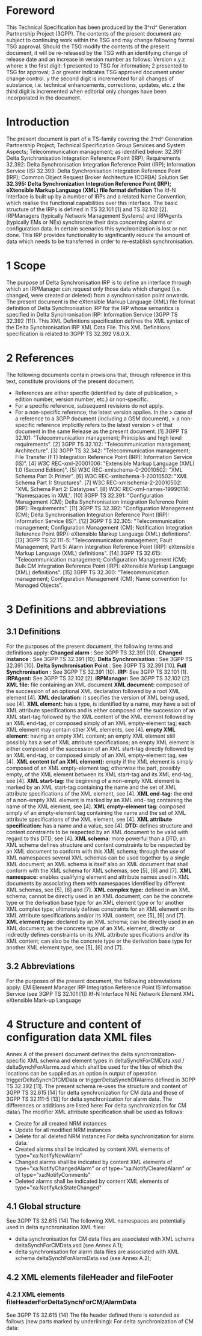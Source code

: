 # Foreword
This Technical Specification has been produced by the 3^rd^ Generation
Partnership Project (3GPP).
The contents of the present document are subject to continuing work within the
TSG and may change following formal TSG approval. Should the TSG modify the
contents of the present document, it will be re-released by the TSG with an
identifying change of release date and an increase in version number as
follows:
Version x.y.z
where:
x the first digit:
1 presented to TSG for information;
2 presented to TSG for approval;
3 or greater indicates TSG approved document under change control.
y the second digit is incremented for all changes of substance, i.e. technical
enhancements, corrections, updates, etc.
z the third digit is incremented when editorial only changes have been
incorporated in the document.
# Introduction
The present document is part of a TS-family covering the 3^rd^ Generation
Partnership Project; Technical Specification Group Services and System
Aspects; Telecommunication management; as identified below:
32.391: Delta Synchronisation Integration Reference Point (IRP); Requirements
32.392: Delta Synchronisation Integration Reference Point (IRP); Information
Service (IS)
32.393: Delta Synchronisation Integration Reference Point (IRP); Common Object
Request Broker Architecture (CORBA) Solution Set
**32.395: Delta Synchronization Integration Reference Point (IRP); eXtensible
Markup Language (XML) file format definition**
The Itf-N interface is built up by a number of IRPs and a related Name
Convention, which realise the functional capabilities over this interface. The
basic structure of the IRPs is defined in TS 32.101 [1] and TS 32.102 [2].
IRPManagers (typically Network Management Systems) and IRPAgents (typically
EMs or NEs) synchronize their data concerning alarms or configuration data. In
certain scenarios this synchronization is lost or not done. This IRP provides
functionality to significantly reduce the amount of data which needs to be
transferred in order to re-establish synchronisation.
# 1 Scope
The purpose of Delta Synchronisation IRP is to define an interface through
which an IRPManager can request only those data which changed (i.e. changed,
were created or deleted) from a synchronisation point onwards.
The present document is the eXtensible Markup Language (XML) file format
definition of Delta Synchronisation IRP for the IRP whose semantics is
specified in Delta Synchronisation IRP: Information Service (3GPP TS 32.392
[11]).
This XML Definitions specification defines the XML syntax of the Delta
Synchronisation IRP XML Data File.
This XML Definitions specification is related to 3GPP TS 32.392 V8.0.X.
# 2 References
The following documents contain provisions that, through reference in this
text, constitute provisions of the present document.
  * References are either specific (identified by date of publication, > edition number, version number, etc.) or non‑specific.
  * For a specific reference, subsequent revisions do not apply.
  * For a non-specific reference, the latest version applies. In the > case of a reference to a 3GPP document (including a GSM document), > a non-specific reference implicitly refers to the latest version > of that document in the same Release as the present document.
[1] 3GPP TS 32.101: \"Telecommunication management; Principles and high level
requirements\".
[2] 3GPP TS 32.102: \"Telecommunication management; Architecture\".
[3] 3GPP TS 32.342: \"Telecommunication management; File Transfer (FT)
Integration Reference Point (IRP): Information Service (IS)\".
[4] W3C REC-xml-20001006: \"Extensible Markup Language (XML) 1.0 (Second
Edition)\".
[5] W3C REC-xmlschema-0-20010502: \"XML Schema Part 0: Primer\".
[6] W3C REC-xmlschema-1-20010502: \"XML Schema Part 1: Structures\".
[7] W3C REC-xmlschema-2-20010502: \"XML Schema Part 2: Datatypes\".
[8] W3C REC-xml-names-19990114: \"Namespaces in XML\".
[10] 3GPP TS 32.391: \"Configuration Management (CM); Delta Synchronisation
Integration Reference Point (IRP): Requirements\".
[11] 3GPP TS 32.392: \"Configuration Management (CM); Delta Synchronisation
Integration Reference Point (IRP): Information Service (IS)\".
[12] 3GPP TS 32.305: \"Telecommunication management; Configuration Management
(CM); Notification Integration Reference Point (IRP): eXtensible Markup
Language (XML) definitions\".
[13] 3GPP TS 32.111-5: \"Telecommunication management; Fault Management; Part
5: Alarm Integration Reference Point (IRP): eXtensible Markup Language (XML)
definitions\".
[14] 3GPP TS 32.615: \"Telecommunication management; Configuration Management
(CM); Bulk CM Integration Reference Point (IRP): eXtensible Markup Language
(XML) definitions\".
[15] 3GPP TS 32.300: \"Telecommunication management; Configuration Management
(CM); Name convention for Managed Objects\".
# 3 Definitions and abbreviations
## 3.1 Definitions
For the purposes of the present document, the following terms and definitions
apply:
**Changed alarm** : See 3GPP TS 32.391 [10].
**Changed instance** : See 3GPP TS 32.391 [10].
**Delta Synchronisation** : See 3GPP TS 32.391 [10].
**Delta Synchronisation Point** : See 3GPP TS 32.391 [10].
**Full Synchronisation** : See 3GPP TS 32.391 [10].
**IRP:** See 3GPP TS 32.101 [1].
**IRPAgent:** See 3GPP TS 32.102 [2].
**IRPManager:** See 3GPP TS 32.102 [2].
**XML file:** file containing an XML document
**XML document:** composed of the succession of an optional XML declaration
followed by a root XML element [4].
**XML declaration:** it specifies the version of XML being used, see [4].
**XML element:** has a type, is identified by a name, may have a set of XML
attribute specifications and is either composed of the succession of an XML
start-tag followed by the XML content of the XML element followed by an XML
end-tag, or composed simply of an XML empty-element tag; each XML element may
contain other XML elements, see [4].
**empty XML element:** having an empty XML content; an empty XML element still
possibly has a set of XML attribute specifications; an empty XML element is
either composed of the succession of an XML start-tag directly followed by an
XML end-tag, or composed simply of an XML empty-element tag, see [4].
**XML content (of an XML element):** empty if the XML element is simply
composed of an XML empty-element tag; otherwise the part, possibly empty, of
the XML element between its XML start-tag and its XML end-tag, see [4].
**XML start-tag:** the beginning of a non-empty XML element is marked by an
XML start-tag containing the name and the set of XML attribute specifications
of the XML element, see [4].
**XML end-tag:** the end of a non-empty XML element is marked by an XML end-
tag containing the name of the XML element, see [4].
**XML empty-element tag:** composed simply of an empty-element tag containing
the name and the set of XML attribute specifications of the XML element, see
[4].
**XML attribute specification:** has a name and a value, see [4].
**DTD:** defines structure and content constraints to be respected by an XML
document to be valid with regard to this DTD, see [4].
**XML schema:** more powerful than a DTD, an XML schema defines structure and
content constraints to be respected by an XML document to conform with this
XML schema; through the use of XML namespaces several XML schemas can be used
together by a single XML document; an XML schema is itself also an XML
document that shall conform with the XML schema for XML schemas, see [5], [6]
and [7].
**XML namespace:** enables qualifying element and attribute names used in XML
documents by associating them with namespaces identified by different XML
schemas, see [5], [6] and [7].
**XML complex type:** defined in an XML schema; cannot be directly used in an
XML document; can be the concrete type or the derivation base type for an XML
element type or for another XML complex type; ultimately defines constraints
for an XML element on its XML attribute specifications and/or its XML content,
see [5], [6] and [7].
**XML element type:** declared by an XML schema; can be directly used in an
XML document; as the concrete type of an XML element, directly or indirectly
defines constraints on its XML attribute specifications and/or its XML
content; can also be the concrete type or the derivation base type for another
XML element type, see [5], [6] and [7].
## 3.2 Abbreviations
For the purposes of the present document, the following abbreviations apply:
EM Element Manager
IRP Integration Reference Point
IS Information Service (see 3GPP TS 32.101 [1])
Itf-N Interface N
NE Network Element
XML eXtensible Mark-up Language
# 4 Structure and content of configuration data XML files
Annex A of the present document defines the delta synchronization-specific XML
schema and element types in deltaSynchForCMData.xsd / deltaSynchForAlarms.xsd
which shall be used for the files of which the locations can be supplied as an
option in output of operation triggerDeltaSynchOfCMData or
triggerDeltaSynchOfAlarms defined in 3GPP TS 32.392 [11].
The present schema re-uses the structure and content of 3GPP TS 32.615 [14]
for delta synchronization for CM data and those of 3GPP TS 32.111-5 [13] for
delta synchronization for alarm data. The differences or additions are listed
here:
For delta synchronization for CM data:\ The modifier XML attribute
specification shall be used as follows:
  * Create for all created NRM instances
  * Update for all modified NRM instances
  * Delete for all deleted NRM instances
For delta synchronization for alarm data:
  * Created alarms shall be indicated by content XML elements of type=\"xa:NotifyNewAlarm"
  * Changed alarms shall be indicated by content XML elements of type=\"xa:NotifyChangedAlarm" or of type=\"xa:NotifyClearedAlarm" or of type=\"xa:NotifyComments"
  * Deleted alarms shall be indicated by content XML elements of type=\"xa:NotifyAckStateChanged"
## 4.1 Global structure
See 3GPP TS 32.615 [14]
The following XML namespaces are potentially used in delta synchronisation XML
files:
  * delta synchronisation for CM data files are associated with XML schema deltaSynchForCMData.xsd (see Annex A.1);
  * delta synchronisation for alarm data files are associated with XML schema deltaSynchForAlarmData.xsd (see Annex A.2);
## 4.2 XML elements fileHeader and fileFooter
### 4.2.1 XML elements fileHeaderForDeltaSynchForCM/AlarmData
See 3GPP TS 32.615 [14]
The file header defined there is extended as follows (new parts marked by
underlining):
For delta synchronization of CM data:
\
\
\
\
\
\
\
\
\
\
\
\
\
\
\
\
\
\
\
\
\
\
\
\
\
\
\
\
\
\
\
\
\
\
\
\
\
\
\
\
\
For delta synchronization of alarm data:
\
\
\
\
\
\
\
\
\
\
\
\
\
\
\
\
\
\
\
\
\
\
\
\
\
\
\
\
\
\
\
\
\
\
\
\
\
\
\
\
\
### 4.2.2 XML element fileFooter
See 3GPP TS 32.615 [14]
## 4.3 Delta synchronisation IRP specific XML elements
For delta synchronization of CM data: Currently none, except those in clause
4.2 .
For delta synchronization of alarm data:
\
of type
\\ \\ \\ \\
\\ \\ \\
\\ \
## 4.4 Delta synchronisation IRP XML File Name Conventions
For NL IRP XML File Name Conventions the generic file name definitions as
specified by the FT IRP apply (see [3]).
###### ## Annex A (normative): Delta synchronization specific data file XML
schemas
## A.1 Delta synchronization specific data file XML schemas Generic Part (file
name \"deltaSynchGeneric.xsd\")
\
\
\
\
\
\
\
\
\
\
\
\
\
\
\
\
\
\
\
\
\
\
\
\
\
\
\
\
\
\
\
\
\
\
\
\
\
\
\
\
\
\
\
\
\
\
\
\
\
\
\
\
\
\
\
\
\
\
\
\
\
\
## A.2 Delta synchronization specific data file XML schemas for CM data (file
name \"deltaSynchForCMData.xsd\")
\
\
\
\
\
\
\
\
\
\
\
\
\
\
\
\
\
\
\
\
\
\
\
\
\
\
\
\
\
\
\
\
\
\
\
\
\
\
\
\
\
\
\
\
\
\
\
\
\
\
\
\
\
\
\
\
\
\
## A.3 Delta synchronization specific data file XML schemas for alarm data
(file name \"deltaSynchForAlarms.xsd\")
\
\
\
\
\
\
\
\
\
\
\
\
\\ \\ \
\
\
\
\
\
\
\
\
\
\
\
\
\
\
\
\
\
\
\
\
\
\
\
\
\
\
\
\
\
\
\
\
\
\
\
\
\
\
\
\
\
\
\
###### ## Annex B (informative): XML schema electronic files
The electronic files corresponding to the normative XML schemas defined in the
present document are available in native form in the following archive:
http://www.3gpp.org/ftp/specs/archive/32_series/32.395/schema/32395-810-XMLSchema.zip
#
